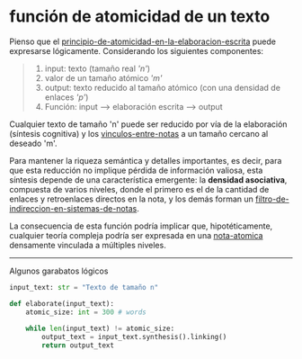 # función de atomicidad de un texto

Pienso que el [principio-de-atomicidad-en-la-elaboracion-escrita](principio-de-atomicidad-en-la-elaboracion-escrita.md) puede expresarse lógicamente. Considerando los siguientes componentes:

 > 
 > 1. input: texto (tamaño real *'n'*)
 > 1. valor de un tamaño atómico *'m'*
 > 1. output: texto reducido al tamaño atómico (con una densidad de enlaces *'p'*)
 > 1. Función: input --> elaboración escrita --> output

Cualquier texto de tamaño 'n' puede ser reducido por vía de la elaboración (síntesis cognitiva) y los [vinculos-entre-notas](vinculos-entre-notas.md) a un tamaño cercano al deseado 'm'.

Para mantener la riqueza semántica y detalles importantes, es decir, para que esta reducción no implique pérdida de información valiosa, esta síntesis depende de una característica emergente: la **densidad asociativa**, compuesta de varios niveles, donde el primero es el de la cantidad de enlaces y retroenlaces directos en la nota, y los demás forman un [filtro-de-indireccion-en-sistemas-de-notas](filtro-de-indireccion-en-sistemas-de-notas.md).

La consecuencia de esta función podría implicar que, hipotéticamente, cualquier teoría compleja podría ser expresada en una [nota-atomica](nota-atomica.md) densamente vinculada a múltiples niveles.

---

Algunos garabatos lógicos

````python
input_text: str = "Texto de tamaño n"

def elaborate(input_text):
    atomic_size: int = 300 # words
    
    while len(input_text) != atomic_size:
        output_text = input_text.synthesis().linking()
        return output_text
````
